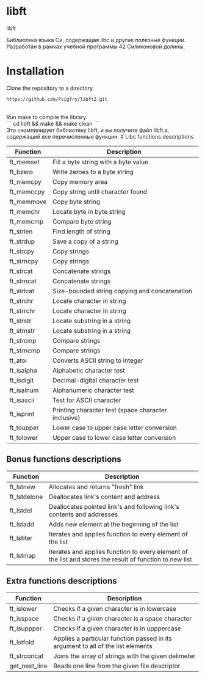 # libft
libft

Библиотека языка Си, содержащая libc и другие полезные функции. Разработан в рамках учебной программы 42 Силиконовой долины.

# Installation
Clone the repository to a directory.</br>
```
https://github.com/Psigfry/libft2.git
```
</br>
Run make to compile the library.</br>
```
cd libft && make && make clean
```
</br>
Это скомпилирует библиотеку libft, и вы получите файл libft.a, содержащий все перечисленные функции.
# Libc functions descriptions
</br>

| Function | Description |
| -------- | ----------- |
| ft_memset | Fill a byte string with a byte value |
| ft_bzero | Write zeroes to a byte string |
| ft_memcpy | Copy memory area |
| ft_memccpy | Copy string until character found |
| ft_memmove | Copy byte string |
| ft_memchr | Locate byte in byte string |
| ft_memcmp | Compare byte string |
| ft_strlen | Find length of string |
| ft_strdup | Save a copy of a string |
| ft_strcpy | Copy strings |
| ft_strncpy | Copy strings |
| ft_strcat | Concatenate strings |
| ft_strncat | Concatenate strings |
| ft_strlcat | Size-bounded string copying and concatenation |
| ft_strchr | Locate character in string |
| ft_strrchr | Locate character in string |
| ft_strstr | Locate substring in a string |
| ft_strnstr | Locate substring in a string |
| ft_strcmp | Compare strings |
| ft_strncmp | Compare strings |
| ft_atoi | Converts ASCII string to integer |
| ft_isalpha | Alphabetic character test |
| ft_isdigit | Decimal-digital character test |
| ft_isalnum | Alphanumeric character test |
| ft_isascii | Test for ASCII character |
| ft_isprint | Printing character test (space character inclusive) |
| ft_toupper | Lower case to upper case letter conversion |
| ft_tolower | Upper case to lower case letter conversion |

## Bonus functions descriptions

| Function | Description |
| -------- | ----------- |
| ft_lstnew | Allocates and returns "fresh" link |
| ft_lstdelone | Deallocates link's content and address |
| ft_lstdel | Deallocates pointed link's and following link's contents and addresses |
| ft_lstadd | Adds new element at the beginning of the list |
| ft_lstiter | Iterates and applies function to every element of the list |
| ft_lstmap | Iterates and applies function to every element of the list and stores the result of function to new list |

## Extra functions descriptions

| Function | Description |
| -------- | ----------- |
| ft_islower | Checks if a given character is in lowercase |
| ft_isspace | Checks if a given character is a space character |
| ft_isuppper | Checks if a given character is in upppercase |
| ft_lstfold | Applies a particular function passed in its argument to all of the list elements |
| ft_strconcat | Joins the array of strings with the given delimeter |
| get_next_line | Reads one line from the given file descriptor |
